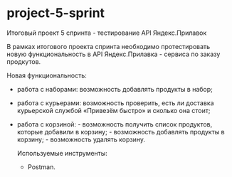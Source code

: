 # project-5-sprint
Итоговый проект 5 спринта - тестирование API Яндекс.Прилавок

В рамках итогового проекта спринта необходимо протестировать новую функциональность в API Яндекс.Прилавка - сервиса по заказу продкутов.

Новая функциональность:
 - работа с наборами: возможность добавлять продукты в набор;
- работа с курьерами: возможность проверить, есть ли доставка курьерской службой «Привезём быстро» и сколько она стоит;
- работа с корзиной:
        - возможность получить список продуктов, которые добавили в корзину;
        - возможность добавлять продукты в корзину;
        - возможность удалять корзину.

  Используемые инструменты:
  - Postman.

